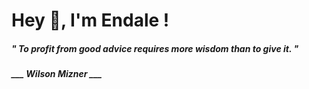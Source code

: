 <h1 title="head"> Hey 👋, I'm Endale !</h1>

**<h5><i>" To profit from good advice requires more wisdom than to give it. "</i></h5>**

*<b>___ Wilson Mizner ___</b>*
